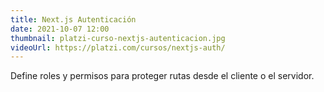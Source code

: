 ```yaml
---
title: Next.js Autenticación
date: 2021-10-07 12:00
thumbnail: platzi-curso-nextjs-autenticacion.jpg
videoUrl: https://platzi.com/cursos/nextjs-auth/
---
```


Define roles y permisos para proteger rutas desde el cliente o el servidor.